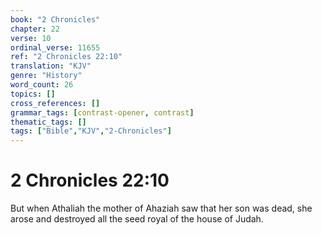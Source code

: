 ```yaml
---
book: "2 Chronicles"
chapter: 22
verse: 10
ordinal_verse: 11655
ref: "2 Chronicles 22:10"
translation: "KJV"
genre: "History"
word_count: 26
topics: []
cross_references: []
grammar_tags: [contrast-opener, contrast]
thematic_tags: []
tags: ["Bible","KJV","2-Chronicles"]
---
```


# 2 Chronicles 22:10

But when Athaliah the mother of Ahaziah saw that her son was dead, she arose and destroyed all the seed royal of the house of Judah.
